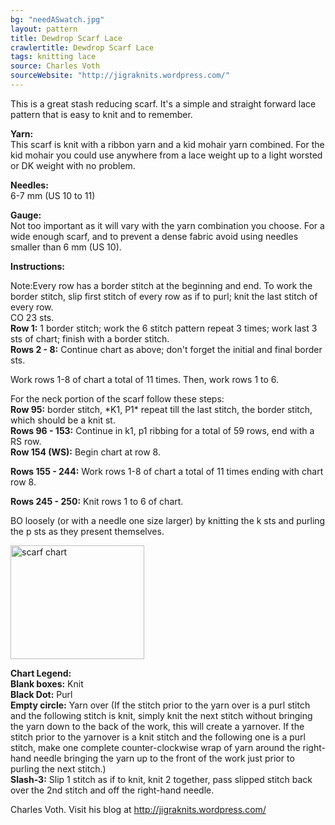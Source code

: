 ```yaml
---
bg: "needASwatch.jpg"
layout: pattern
title: Dewdrop Scarf Lace
crawlertitle: Dewdrop Scarf Lace
tags: knitting lace
source: Charles Voth
sourceWebsite: "http://jigraknits.wordpress.com/"
---
```

This is a great stash reducing scarf. It's a simple and straight forward lace pattern that is easy to knit and to remember.
<p></p>
<b>Yarn:</b><br>
This scarf is knit with a ribbon yarn and a kid mohair yarn combined. 
For the kid mohair you could use anywhere from a lace weight up to a 
light worsted or DK weight with no problem.
<p></p>
<b>Needles:</b><br>
6-7 mm (US 10 to 11) 
<p></p>

<b>Gauge:</b><br>
Not too important as it will vary with the yarn combination you choose. 
For a wide enough scarf, and to prevent a dense fabric avoid using 
needles smaller than 6 mm (US 10).
<p></p>
<b>Instructions:</b>
<p></p>
Note:Every row has a border stitch at the beginning and end. To work the
 border stitch, slip first stitch of every row as if to purl; knit the 
last stitch of every row.<br>
CO 23 sts.<br>
<b>Row 1:</b> 1 border stitch; work the 6 stitch pattern repeat 3 times; work last 3 sts of chart; finish with a border stitch.<br>
<b>Rows 2 - 8:</b> Continue chart as above; don't forget the initial and final border sts.
<p></p>
Work rows 1-8 of chart  a total of 11 times. Then, work  rows 1 to 6.
<p></p>
For the neck portion of the scarf follow these steps:
<br>
<b>Row 95:</b> border stitch, *K1, P1* repeat till the last stitch, the border stitch, which should be a knit st.<br>
<b>Rows 96 - 153:</b> Continue in k1, p1 ribbing for a total of 59 rows, end with a RS row.<br>
<b>Row 154 (WS):</b> Begin chart at row 8.<br>

<b>Rows 155 - 244:</b> Work rows 1-8 of chart a total of 11 times ending with chart row 8.<br>

<b>Rows 245 - 250:</b> Knit rows 1 to 6 of chart.
<p></p>
BO loosely (or with a needle one size larger) by knitting the k sts and purling the p sts as they present themselves.
<p></p>
<img src="scarflace2_files/scarfdewdropchart.gif" alt="scarf chart" border="0" height="182" width="214">
<p></p>
<b>Chart Legend:</b><br>
<b>Blank boxes:</b> Knit<br>
<b>Black Dot:</b> Purl<br>
<b>Empty circle:</b> Yarn over (If the stitch prior to the yarn over is a
 purl stitch and the following stitch is knit, simply knit the next 
stitch without bringing the yarn down to the back of the work, this will
 create a yarnover. If the stitch prior to the yarnover is a knit stitch
 and the following one is a purl stitch, make one complete 
counter-clockwise wrap of yarn around the right-hand needle bringing the
 yarn up to the front of the work just prior to purling the next 
stitch.)<br>
<b>Slash-3:</b> Slip 1 stitch as if to knit, knit 2 together, pass slipped stitch back over the 2nd stitch and off the right-hand needle.

Charles Voth. Visit his blog at <a href="http://jigraknits.wordpress.com/" target="_blank">http://jigraknits.wordpress.com/</a>
